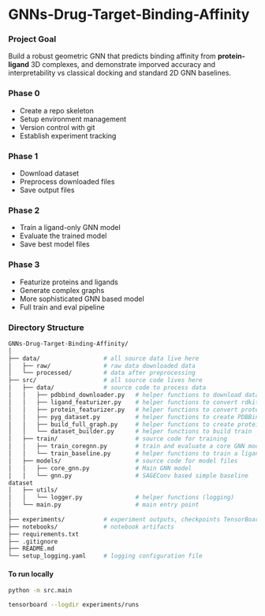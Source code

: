 # GNNs-Drug-Target-Binding-Affinity

### Project Goal
Build a robust geometric GNN that predicts binding affinity from <b>protein-ligand</b> 3D complexes, and demonstrate imporved accuracy and interpretability vs classical docking and standard 2D GNN baselines. 

### Phase 0
- Create a repo skeleton
- Setup environment management
- Version control with git
- Establish experiment tracking

### Phase 1
- Download dataset
- Preprocess downloaded files
- Save output files

### Phase 2
- Train a ligand-only GNN model
- Evaluate the trained model
- Save best model files 

### Phase 3
- Featurize proteins and ligands
- Generate complex graphs
- More sophisticated GNN based model
- Full train and eval pipeline

### Directory Structure
```bash
GNNs-Drug-Target-Binding-Affinity/
│
├── data/                  # all source data live here
│   ├── raw/               # raw data downloaded data
│   └── processed/         # data after preprocessing
├── src/                   # all source code lives here
│   ├── data/              # source code to process data
│   │   ├── pdbbind_downloader.py   # helper functions to download data
│   │   ├── ligand_featurizer.py    # helper functions to convert rdkit molecules to feature vectors
│   │   ├── protein_featurizer.py   # helper functions to convert proteins to features
│   │   ├── pyg_dataset.py          # helper functions to create PDBBindDataset data
│   │   ├── build_full_graph.py     # helper functions to create protein - ligand cross edges
│   │   └── dataset_builder.py      # helper functions to build train 
│   ├── train/                      # source code for training
│   │   ├── train_coregnn.py        # train and evaluate a core GNN model
│   │   └── train_baseline.py       # helper functions to train a ligand-only GNN baseline model
│   ├── models/                     # source code for model files
│   │   ├── core_gnn.py             # Main GNN model
│   │   └── gnn.py                  # SAGEConv based simple baseline 
dataset
│   ├── utils/  
│   │   └── logger.py               # helper functions (logging)
│   └── main.py                     # main entry point
│
├── experiments/           # experiment outputs, checkpoints TensorBoard logs
├── notebooks/             # notebook artifacts 
├── requirements.txt
├── .gitignore
├── README.md
└── setup_logging.yaml     # logging configuration file
```
#### To run locally
```bash
python -m src.main

tensorboard --logdir experiments/runs
```